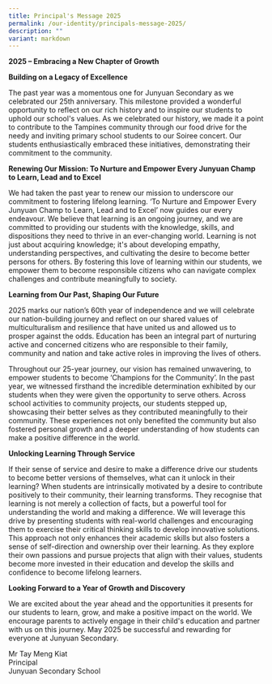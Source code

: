 ```yaml
---
title: Principal's Message 2025
permalink: /our-identity/principals-message-2025/
description: ""
variant: markdown
---
```

<p><strong>2025 – Embracing a New Chapter of Growth</strong>
</p>
<p><strong>Building on a Legacy of Excellence</strong>
</p>
<p>The past year was a momentous one for Junyuan Secondary as we celebrated
our 25th anniversary. This milestone provided a wonderful opportunity to
reflect on our rich history and to inspire our students to uphold our school's
values. As we celebrated our history, we made it a point to contribute
to the Tampines community through our food drive for the needy and inviting
primary school students to our Soiree concert. Our students enthusiastically
embraced these initiatives, demonstrating their commitment to the community.</p>
<p><strong>Renewing Our Mission: To Nurture and Empower Every Junyuan Champ to Learn, Lead and to Excel</strong>
</p>
<p>We had taken the past year to renew our mission to underscore our commitment
to fostering lifelong learning. ‘To Nurture and Empower Every Junyuan Champ
to Learn, Lead and to Excel’ now guides our every endeavour. We believe
that learning is an ongoing journey, and we are committed to providing
our students with the knowledge, skills, and dispositions they need to
thrive in an ever-changing world. Learning is not just about acquiring
knowledge; it's about developing empathy, understanding perspectives, and
cultivating the desire to become better persons for others. By fostering
this love of learning within our students, we empower them to become responsible
citizens who can navigate complex challenges and contribute meaningfully
to society.</p>
<p><strong>Learning from Our Past, Shaping Our Future</strong>
</p>
<p>2025 marks our nation’s 60th year of independence and we will celebrate
our nation-building journey and reflect on our shared values of multiculturalism
and resilience that have united us and allowed us to prosper against the
odds. Education has been an integral part of nurturing active and concerned
citizens who are responsible to their family, community and nation and
take active roles in improving the lives of others.</p>
<p>Throughout our 25-year journey, our vision has remained unwavering, to
empower students to become ‘Champions for the Community’. In the past year,
we witnessed firsthand the incredible determination exhibited by our students
when they were given the opportunity to serve others. Across school activities
to community projects, our students stepped up, showcasing their better
selves as they contributed meaningfully to their community. These experiences
not only benefited the community but also fostered personal growth and
a deeper understanding of how students can make a positive difference in
the world.</p>
<p><strong>Unlocking Learning Through Service</strong>
</p>
<p>If their sense of service and desire to make a difference drive our students
to become better versions of themselves, what can it unlock in their learning?
When students are intrinsically motivated by a desire to contribute positively
to their community, their learning transforms. They recognise that learning
is not merely a collection of facts, but a powerful tool for understanding
the world and making a difference. We will leverage this drive by presenting
students with real-world challenges and encouraging them to exercise their
critical thinking skills to develop innovative solutions. This approach
not only enhances their academic skills but also fosters a sense of self-direction
and ownership over their learning. As they explore their own passions and
pursue projects that align with their values, students become more invested
in their education and develop the skills and confidence to become lifelong
learners.</p>
<p><strong>Looking Forward to a Year of Growth and Discovery</strong>
</p>
<p>We are excited about the year ahead and the opportunities it presents
for our students to learn, grow, and make a positive impact on the world.
We encourage parents to actively engage in their child's education and
partner with us on this journey. May 2025 be successful and rewarding for
everyone at Junyuan Secondary.</p>
<p></p>

Mr Tay Meng Kiat<br>
Principal<br>
Junyuan Secondary School